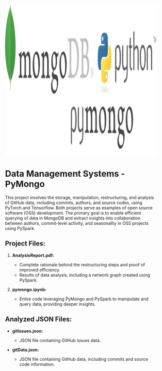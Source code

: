 <img src="pymongo.jpg" width="900" height="500">

# Data Management Systems - PyMongo

This project involves the storage, manipulation, restructuring, and analysis of GitHub data, including commits, authors, and source codes, using PyTorch and Tensorflow. Both projects serve as examples of open source software (OSS) development. The primary goal is to enable efficient querying of data in MongoDB and extract insights into collaboration between authors, commit-level activity, and seasonality in OSS projects using PySpark.

## Project Files:

1. **AnalysisReport.pdf:**
   - Complete rationale behind the restructuring steps and proof of improved efficiency.
   - Results of data analysis, including a network graph created using PySpark.

2. **pymongo.ipynb:**
   - Entire code leveraging PyMongo and PySpark to manipulate and query data, providing deeper insights.

## Analyzed JSON Files:

- **gitIssues.json:**
  - JSON file containing GitHub issues data.

- **gitData.json:**
  - JSON file containing GitHub data, including commits and source code information.
